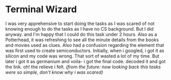 # Terminal Wizard 
I was very apprehensive to start doing the tasks as I was scared of not knowing enough to do the tasks as I have no CS background. But I did anyway. and I'm happy that I could do this task under 2 hours. Also as a Potterhead, it was refreshing to see all the minute details from the books and movies used as clues. Also had a confusion regarding the element that was first used to create semiconductors. Initially, when i googled, i got it as silicon and my code was wrong. That sort of wasted a lot of my time. But later i got it as germanium and voila- i got the final code. decoded it and got the link. oh! the relieve i felt.   *(from the future: now looking back this tasks were so simple, don't know why i was scared)*
